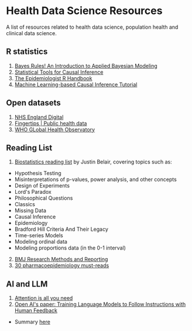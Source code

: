 # Health Data Science Resources
A list of resources related to health data science, population health and clinical data science. 

## R statistics

1. [Bayes Rules! An Introduction to Applied Bayesian Modeling](https://www.bayesrulesbook.com/)
2. [Statistical Tools for Causal Inference](https://chabefer.github.io/STCI/)
3. [The Epidemiologist R Handbook](https://epirhandbook.com/en/)
4. [Machine Learning-based Causal Inference Tutorial](https://bookdown.org/stanfordgsbsilab/ml-ci-tutorial/)

## Open datasets
1. [NHS England Digital](https://digital.nhs.uk/data-and-information/data-collections-and-data-sets/data-sets)
2. [Fingertips | Public health data](https://fingertips.phe.org.uk/)
3. [WHO GLobal Health Observatory](https://www.who.int/data/gho)

## Reading List
1. [Biostatistics reading list](https://github.com/JB-Statistical-Consulting/biostatistics) by Justin Belair, covering topics such as:
  * Hypothesis Testing
  * Misinterpretations of p-values, power analysis, and other concepts
  * Design of Experiments
  * Lord's Paradox
  * Philosophical Questions
  * Classics
  * Missing Data
  * Causal Inference
  * Epidemiology
  * Bradford Hill Criteria And Their Legacy
  * Time-series Models
  * Modeling ordinal data
  * Modeling proportions data (in the 0-1 interval)

2. [BMJ Research Methods and Reporting](https://www.bmj.com/research/research-methods-and-reporting)
3. [30 pharmacoepidemiology must-reads](https://www.linkedin.com/pulse/30-pharmacoepidemiology-must-reads-anton-pottegård/)


## AI and LLM
1. [Attention is all you need](https://arxiv.org/pdf/1706.03762)
2. [Open AI's paper: Training Language Models to Follow Instructions with Human Feedback](https://arxiv.org/pdf/2203.02155)
  - Summary [here](https://github.com/kai-lim/Health-data-science-resources/blob/6631d13b7e0e2c101f14d85ec8d700635d952cd0/AI%20and%20LLM/Training%20Language%20Models%20to%20Follow%20Instructions%20with%20Human%20Feedback.md)






